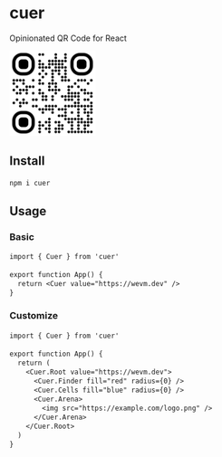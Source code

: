 # cuer

Opinionated QR Code for React

<picture>
  <source media="(prefers-color-scheme: dark)" srcset="./qr-dark.svg">
  <img alt="cuer logo" src="./qr-light.svg" width="auto" height="150px">
</picture>

## Install

```sh
npm i cuer
```

## Usage

### Basic

```tsx
import { Cuer } from 'cuer'

export function App() {
  return <Cuer value="https://wevm.dev" />
}
```

### Customize

```tsx
import { Cuer } from 'cuer'

export function App() {
  return (
    <Cuer.Root value="https://wevm.dev">
      <Cuer.Finder fill="red" radius={0} />
      <Cuer.Cells fill="blue" radius={0} />
      <Cuer.Arena>
        <img src="https://example.com/logo.png" />
      </Cuer.Arena>
    </Cuer.Root>
  )
}
```
